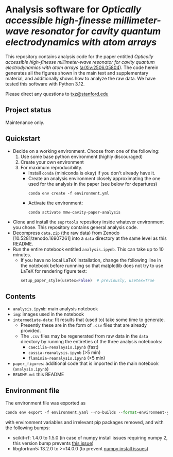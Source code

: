 # Analysis software for _Optically accessible high-finesse millimeter-wave resonator for cavity quantum electrodynamics with atom arrays_

This repository contains analysis code for the paper entitled
_Optically accessible high-finesse millimeter-wave resonator for cavity quantum electrodynamics with atom arrays_
([arXiv:2506.05804](https://arxiv.org/abs/2506.05804)).
The code herein generates all the figures shown in the main text and supplementary material,
and additionally shows how to analyze the raw data.
We have tested this software with Python 3.12.

Please direct any questions to <txz@stanford.edu>


## Project status

Maintenance only.


## Quickstart

- Decide on a working environment. Choose from one of the following:
    1. Use some base python environment (highly discouraged)
    2. Create your own environment
    3. For maximum reproducibility.
        - Install `conda` (miniconda is okay) if you don't already have it.
        - Create an analysis environment closely approximating the one used for the analysis in the paper (see below for departures)
          ```shell
          conda env create -f environment.yml
          ```
        - Activate the environment:
          ```shell
          conda activate mmw-cavity-paper-analysis
          ```
- Clone and install the `suprtools` repository inside whatever environment you chose.
  This repository contains general analysis code.
- Decompress `data.zip` (the raw data) from Zenodo [10.5281/zenodo.16907261]
  into a `data` directory at the same level as this README.
- Run the entire notebook entitled `analysis.ipynb`. This can take up to 10 minutes.
    - If you have no local LaTeX installation, change the following line in the notebook before runnning
      so that matplotlib does not try to use LaTeX for rendering figure text:
        ```python
        setup_paper_style(usetex=False)  # previously, usetex=True
        ```

## Contents

- `analysis.ipynb`: main analysis notebook
- `img`: images used in the notebook
- `intermediate-data`: fit results that (used to) take some time to generate.
    - Presently these are in the form of `.csv` files that are already provided.
    - The `.csv` files may be regenerated from raw data in the `data` directory
      by running the entireties of the three analysis notebooks:
        - `caecilia-renalaysis.ipynb` (fast)
        - `cassia-reanalysis.ipynb` (>5 min)
        - `flaminia-reanalysis.ipynb` (>5 min)
- `paper_figures`: additional code that is imported in the main notebook (`analysis.ipynb`)
- `README.md`: this README

## Environment file

The environment file was exported as
```python
conda env export -f environment.yaml --no-builds --format=environment-yaml
```
with environment variables and irrelevant pip packages removed,
and with the following bumps:
- scikit-rf: 1.4.0 to 1.5.0 (in case of numpy install issues requiring numpy 2,
  this version bump prevents [this issue](https://github.com/scikit-rf/scikit-rf/issues/1199))
- libgfortran5: 13.2.0 to >=14.0.0 (to prevent [numpy install issues](https://github.com/conda-forge/numpy-feedstock/issues/347#issuecomment-2772248255))
